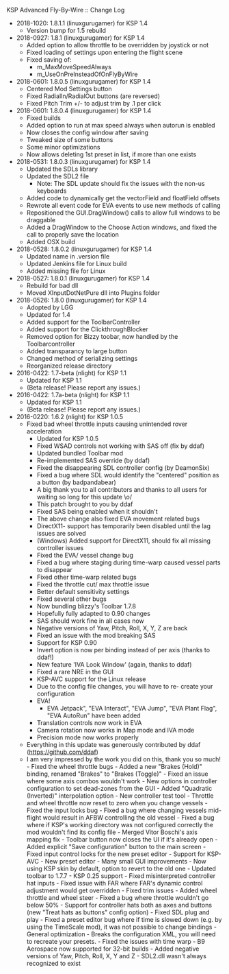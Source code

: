 KSP Advanced Fly-By-Wire :: Change Log

* 2018-1020: 1.8.1.1 (linuxgurugamer) for KSP 1.4
	+ Version bump for 1.5 rebuild
* 2018-0927: 1.8.1 (linuxgurugamer) for KSP 1.4
	+ Added option to allow throttle to be overridden by joystick or not
	+ Fixed loading of settings upon entering the flight scene
	+ Fixed saving of:
		- m_MaxMoveSpeedAlways
		- m_UseOnPreInsteadOfOnFlyByWire
* 2018-0601: 1.8.0.5 (linuxgurugamer) for KSP 1.4
	+ Centered Mod Settings button
	+ Fixed RadialIn/RadialOut buttons (are reversed)
	+ Fixed Pitch Trim +/- to adjust trim by .1 per click
* 2018-0601: 1.8.0.4 (linuxgurugamer) for KSP 1.4
	+ Fixed builds
	+ Added option to run at max speed always when autorun is enabled
	+ Now closes the config window after saving
	+ Tweaked size of some buttons
	+ Some minor optimizations
	+ Now allows deleting 1st preset in list, if more than one exists
* 2018-0531: 1.8.0.3 (linuxgurugamer) for KSP 1.4
	+ Updated the SDLs library
	+ Updated the SDL2 file
		- Note:  The SDL update should fix the issues with the non-us keyboards
	+ Added code to dynamically get the vectorField and floatField offsets
	+ Rewrote all event code for EVA events to use new methods of calling
	+ Repositioned the GUI.DragWindow() calls to allow full windows to be draggable
	+ Added a DragWindow to the Choose Action windows, and fixed the call to properly save the location
	+ Added OSX build
* 2018-0528: 1.8.0.2 (linuxgurugamer) for KSP 1.4
	+ Updated name in .version file
	+ Updated Jenkins file for Linux build
	+ Added missing file for Linux
* 2018-0527: 1.8.0.1 (linuxgurugamer) for KSP 1.4
	+ Rebuild for bad dll
	+ Moved XInputDotNetPure dll into Plugins folder
* 2018-0526: 1.8.0 (linuxgurugamer) for KSP 1.4
	+ Adopted by LGG
	+ Updated for 1.4
	+ Added support for the ToolbarController
	+ Added support for the ClickthroughBlocker
	+ Removed option for Bizzy toobar, now handled by the Toolbarcontroller
	+ Added transparancy to large button
	+ Changed method of serializing settings
	+ Reorganized release directory
* 2016-0422: 1.7-beta (nlight) for KSP 1.1
	+ Updated for KSP 1.1
	+ (Beta release! Please report any issues.)
* 2016-0422: 1.7a-beta (nlight) for KSP 1.1
	+ Updated for KSP 1.1
	+ (Beta release! Please report any issues.)
* 2016-0220: 1.6.2 (nlight) for KSP 1.0.5
	+ Fixed bad wheel throttle inputs causing unintended rover acceleration
		- Updated for KSP 1.0.5
		- Fixed WSAD controls not working with SAS off (fix by ddaf)
		- Updated bundled Toolbar mod
		- Re-implemented SAS override (by ddaf)
		- Fixed the disappearing SDL controller config (by DeamonSix)
		- Fixed a bug where SDL would identify the "centered" position as a button (by badpandabear)
		- A big thank you to all contributors and thanks to all users for waiting so long for this update \o/
		- This patch brought to you by ddaf
		- Fixed SAS being enabled when it shouldn't
		- The above change also fixed EVA movement related bugs
		- DirectX11- support has temporarily been disabled until the lag issues are solved
		- (Windows) Added support for DirectX11, should fix all missing controller issues
		- Fixed the EVA/ vessel change bug
		- Fixed a bug where staging during time-warp caused vessel parts to disappear
		- Fixed other time-warp related bugs
		- Fixed the throttle cut/ max throttle issue
		- Better default sensitivity settings
		- Fixed several other bugs
		- Now bundling blizzy's Toolbar 1.7.8
		- Hopefully fully adapted to 0.90 changes
		- SAS should work fine in all cases now
		- Negative versions of Yaw, Pitch, Roll, X, Y, Z are back
		- Fixed an issue with the mod breaking SAS
		- Support for KSP 0.90
		- Invert option is now per binding instead of per axis (thanks to ddaf!)
		- New feature 'IVA Look Window' (again, thanks to ddaf)
		- Fixed a rare NRE in the GUI
		- KSP-AVC support for the Linux release
		- Due to the config file changes, you will have to re- create your configuration
		- EVA!
			- EVA Jetpack", "EVA Interact", "EVA Jump", "EVA Plant Flag", "EVA AutoRun" have been added
		- Translation controls now work in EVA
		- Camera rotation now works in Map mode and IVA mode
		- Precision mode now works properly
	+ Everything in this update was generously contributed by ddaf (https://github.com/ddaf)
	+ I am very impressed by the work you did on this, thank you so much!
			- Fixed the wheel throttle bugs
			- Added a new "Brakes (Hold)" binding, renamed "Brakes" to "Brakes (Toggle)"
			- Fixed an issue where some axis combos wouldn't work
			- New options in controller configuration to set dead-zones from the GUI
			- Added "Quadratic (Inverted)" interpolation option
			- New controller test tool
			- Throttle and wheel throttle now reset to zero when you change vessels
			- Fixed the input locks bug
			- Fixed a bug where changing vessels mid-flight would result in AFBW controlling the old vessel
			- Fixed a bug where if KSP's working directory was not configured correctly the mod wouldn't find its config file
			- Merged Vitor Boschi's axis mapping fix
			- Toolbar button now closes the UI if it's already open
			- Added explicit "Save configuration" button to the main screen
			- Fixed input control locks for the new preset editor
			- Support for KSP-AVC
			- New preset editor
			- Many small GUI improvements
			- Now using KSP skin by default, option to revert to the old one
			- Updated toolbar to 1.7.7
			- KSP 0.25 support
			- Fixed misinterpreted controller hat inputs
			- Fixed issue with FAR where FAR's dynamic control adjustment would get overridden
			- Fixed trim issues
			- Added wheel throttle and wheel steer
			- Fixed a bug where throttle wouldn't go below 50%
			- Support for controller hats both as axes and buttons (new "Treat hats as buttons" config option)
			- Fixed SDL plug and play
			- Fixed a preset editor bug where if time is slowed down (e.g. by using the TimeScale mod), it was not possible to change bindings
			- General optimization
			- Breaks the configuration XML, you will need to recreate your presets.
			- Fixed the issues with time warp
			- B9 Aerospace now supported for 32-bit builds
			- Added negative versions of Yaw, Pitch, Roll, X, Y and Z
			- SDL2.dll wasn't always recognized to exist
